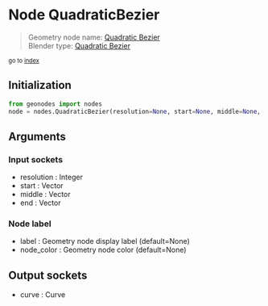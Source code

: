 
# Node QuadraticBezier

> Geometry node name: [Quadratic Bezier](https://docs.blender.org/manual/en/latest/modeling/geometry_nodes/curve_primitives/quadratic_bezier.html)<br>
  Blender type: [Quadratic Bezier](https://docs.blender.org/api/current/bpy.types.GeometryNodeCurveQuadraticBezier.html)
  
<sub>go to [index](index.md)</sub>

## Initialization

```python
from geonodes import nodes
node = nodes.QuadraticBezier(resolution=None, start=None, middle=None, end=None, label=None, node_color=None)
```



## Arguments


### Input sockets

- resolution : Integer
- start : Vector
- middle : Vector
- end : Vector

### Node label

- label : Geometry node display label (default=None)
- node_color : Geometry node color (default=None)

## Output sockets

- curve : Curve

